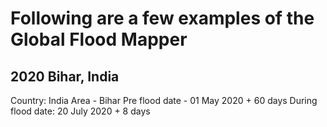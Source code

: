 # Following are a few examples of the Global Flood Mapper

## 2020 Bihar, India<br/>
Country: India
Area - Bihar
Pre flood date - 01 May 2020 + 60 days
During flood date: 20 July 2020 + 8 days
